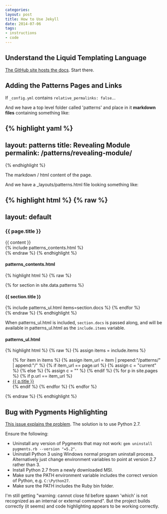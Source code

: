 ```yaml
---
categories: 
layout: post
title: How to Use Jekyll
date: 2014-07-06
tags:
- instructions
- code
---
```


## Understand the Liquid Templating Language

[The GitHub site hosts the docs](https://github.com/Shopify/liquid/wiki/Liquid-for-Designers). Start there.

## Adding the Patterns Pages and Links

If `_config.yml` contains `relative_permalinks: false`...

And we have a top level folder called 'patterns' and place in it **markdown files** containing something like:

{% highlight yaml %}
---
layout: patterns
title: Revealing Module
permalink: /patterns/revealing-module/
---
{% endhighlight %}

The markdown / html content of the page.

And we have a _layouts/patterns.html file looking something like:

{% highlight html %}
{% raw %}
---
layout: default
---
<section class="docs">
<div class="grid">
<div class="unit four-fifths">
  <article>
    <h1>{{ page.title }}</h1>
    {{ content }}
  </article>
</div>
{% include patterns_contents.html %}
<div class="clear"></div>
</div>
</section>
{% endraw %}
{% endhighlight %}


#### patterns_contents.html

{% highlight html %}
{% raw %}
<div class="unit one-fifth hide-on-mobiles">
  <aside>
    {% for section in site.data.patterns %}
    <h4>{{ section.title }}</h4>
    {% include patterns_ul.html items=section.docs %}
    {% endfor %}
  </aside>
</div>
{% endraw %}
{% endhighlight %}

When patterns_ul.html is included, `section.docs` is passed along, and will be available in patterns_ul.html as the `include.items` variable.

#### patterns_ul.html

{% highlight html %}
{% raw %}
{% assign items = include.items %}
<ul>
{% for item in items %}
  {% assign item_url = item | prepend:"/patterns/" | append:"/" %}
  {% if item_url == page.url %}
    {% assign c = "current" %}
  {% else %}
    {% assign c = "" %}
  {% endif %}
  {% for p in site.pages %}
    {% if p.url == item_url %}
      <li class="{{ c }}"><a href="{{ site.baseurl }}{{ p.url }}">{{ p.title }}</a></li>
    {% endif %}
  {% endfor %}
{% endfor %}
</ul>
{% endraw %}
{% endhighlight %}

## Bug with Pygments Highlighting

[This issue explains the problem](https://github.com/jekyll/jekyll/issues/1181). The solution is to use Python 2.7.

Ensure the following:

* Uninstall any version of Pygments that may not work: `gem uninstall pygments.rb --version "=5.2"`.
* Uninstall Python 3 using Windows normal program uninstall process. Alternatively just change environment variables to point at version 2.7 rather than 3.
* Install Python 2.7 from a newly downloaded MSI.
* Make sure the PATH environment variable includes the correct version of Python, e.g. `C:\Python27`.
* Make sure the PATH includes the Ruby bin folder.

I'm still getting "warning: cannot close fd before spawn 'which' is not recognized as an internal or external command". But the project builds correctly (it seems) and code highlighting appears to be working correctly.



